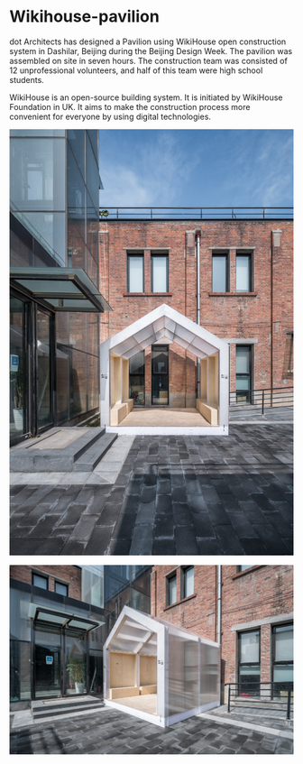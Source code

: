 # Wikihouse-pavilion
dot Architects has designed a Pavilion using WikiHouse open construction system in Dashilar, Beijing during the Beijing Design Week. The pavilion was assembled on site in seven hours. The construction team was consisted of 12 unprofessional volunteers, and half of this team were high school students.

WikiHouse is an open-source building system. It is initiated by WikiHouse Foundation in UK. It aims to make the construction process more convenient for everyone by using digital technologies.

![alt tag](https://github.com/dotmake-bj/Wikihouse-pavilion/blob/master/wikihouse%20dashilar%20pavilion_04.jpg)

![alt tag](https://github.com/dotmake-bj/Wikihouse-pavilion/blob/master/wikihouse%20dashilar%20pavilion_07.jpg)
